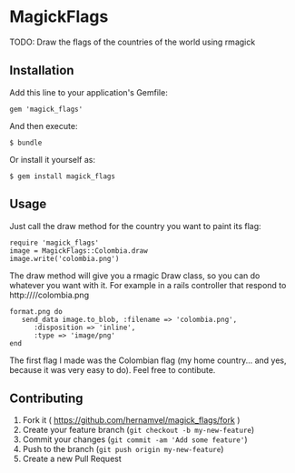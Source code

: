# MagickFlags

TODO: Draw the flags of the countries of the world using rmagick

## Installation

Add this line to your application's Gemfile:

    gem 'magick_flags'

And then execute:

    $ bundle

Or install it yourself as:

    $ gem install magick_flags

## Usage

Just call the draw method for the country you want to paint its flag:

    require 'magick_flags'
    image = MagickFlags::Colombia.draw
    image.write('colombia.png')

The draw method will give you a rmagic Draw class, so you can do whatever you want with it.  For example in a rails controller that respond to http://<whatever>/<rails controller>/colombia.png

    format.png do
       send_data image.to_blob, :filename => 'colombia.png',
          :disposition => 'inline',
          :type => 'image/png'
    end

The first flag I made was the Colombian flag (my home country... and yes, because it was very easy to do).  Feel free to contibute.
   
## Contributing

1. Fork it ( https://github.com/hernamvel/magick_flags/fork )
2. Create your feature branch (`git checkout -b my-new-feature`)
3. Commit your changes (`git commit -am 'Add some feature'`)
4. Push to the branch (`git push origin my-new-feature`)
5. Create a new Pull Request
